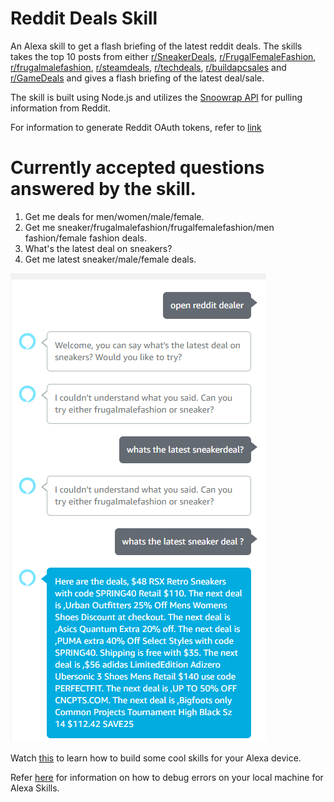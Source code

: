 # Reddit Deals Skill
An Alexa skill to get a flash briefing of the latest reddit deals. The skills takes the top 10 posts from either [r/SneakerDeals](https://www.reddit.com/r/SneakerDeals/), [r/FrugalFemaleFashion](https://www.reddit.com/r/FrugalFemaleFashion/), [r/frugalmalefashion](https://www.reddit.com/r/frugalmalefashion/), [r/steamdeals](https://www.reddit.com/r/steamdeals/), [r/techdeals](https://www.reddit.com/r/techdeals/), [r/buildapcsales](https://www.reddit.com/r/buildapcsales/) and [r/GameDeals](https://www.reddit.com/r/GameDeals/) and gives a flash briefing of the latest deal/sale.

The skill is built using Node.js and utilizes the [Snoowrap API](https://github.com/not-an-aardvark/snoowrap) for pulling information from Reddit.

For information to generate Reddit OAuth tokens, refer to [link](https://browntreelabs.com/scraping-reddits-api-with-snoowrap/)

# Currently accepted questions answered by the skill.

1. Get me deals for men/women/male/female.
2. Get me sneaker/frugalmalefashion/frugalfemalefashion/men fashion/female fashion deals.
3. What's the latest deal on sneakers?
4. Get me latest sneaker/male/female deals.

![Skill demo](https://github.com/ak1132/RedditDealsSkill/blob/master/working.png)

Watch [this](https://www.youtube.com/watch?v=CzTKDu7Qgjs&list=PL2KJmkHeYQTO65ko4I--OC-7CC_Cjg8sS) to learn how to build some cool skills for your Alexa device.

Refer [here](https://developer.amazon.com/blogs/alexa/post/77c8f0b9-e9ee-48a9-813f-86cf7bf86747/setup-your-local-environment-for-debugging-an-alexa-skill) for information on how to debug errors on your local machine for Alexa Skills.
